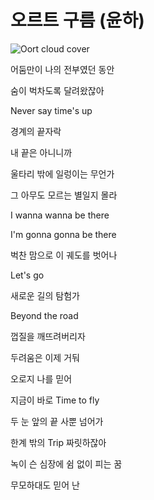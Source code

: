 # 오르트 구름 (윤하)
![Oort cloud cover](./cover_picture.jpg)

어둠만이 나의 전부였던 동안

숨이 벅차도록 달려왔잖아

Never say time's up

경계의 끝자락

내 끝은 아니니까

울타리 밖에 일렁이는 무언가

그 아무도 모르는 별일지 몰라

I wanna wanna be there

I'm gonna gonna be there

벅찬 맘으로 이 궤도를 벗어나

Let's go

새로운 길의 탐험가

Beyond the road

껍질을 깨뜨려버리자

두려움은 이제 거둬

오로지 나를 믿어

지금이 바로 Time to fly

두 눈 앞의 끝 사뿐 넘어가

한계 밖의 Trip 짜릿하잖아

녹이 슨 심장에 쉼 없이 피는 꿈

무모하대도 믿어 난

